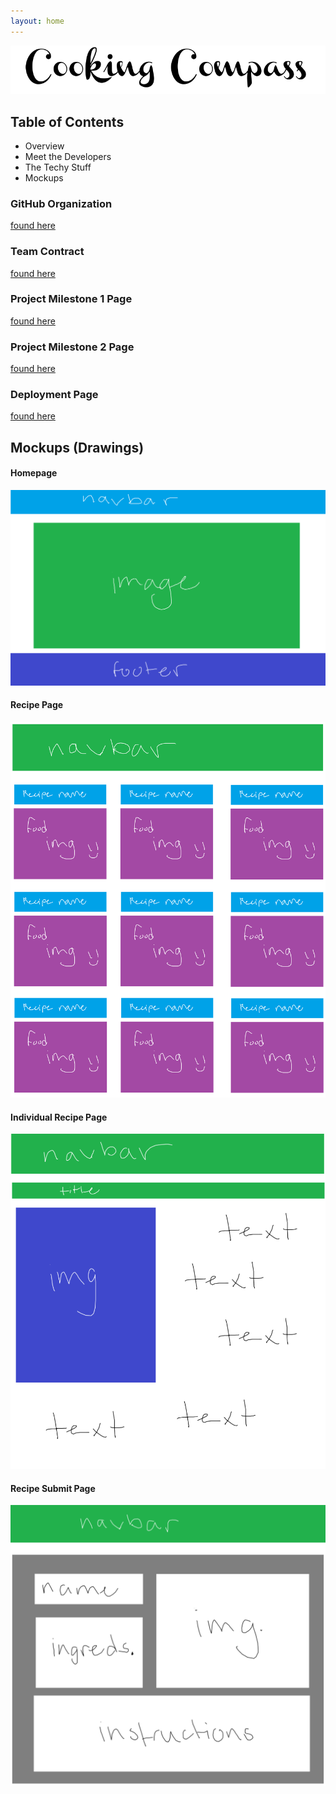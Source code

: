 ```yaml
---
layout: home
---
```


<img src="images/logo.png">

## **Table of Contents**
* Overview
* Meet the Developers
* The Techy Stuff
* Mockups

### GitHub Organization

[found here](https://github.com/Cooking-Compass)

### Team Contract
[found here](https://docs.google.com/document/d/1vPueASUJx5Af_aTIyjsdGVoajnHm5Qxhm5PrnRTxdoA/edit?usp=sharing)

### Project Milestone 1 Page
[found here](https://github.com/orgs/Cooking-Compass/projects/1)

### Project Milestone 2 Page
[found here](https://github.com/orgs/Cooking-Compass/projects/2)

### Deployment Page
[found here](https://cooking-compass-khaki.vercel.app/)

## Mockups (Drawings)
#### Homepage 
<img src="images/homepage.png">

#### Recipe Page
<img src="images/recipe-page.png">

#### Individual Recipe Page
<img src="images/recipe.png">

#### Recipe Submit Page
<img src="images/submit.png">
